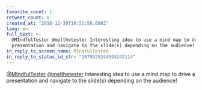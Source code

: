 ```yaml
---
favorite_count: 1
retweet_count: 0
created_at: "2018-12-30T10:51:58.000Z"
lang: en
full_text: >-
  @MIndfulTester @melthetester Interesting idea to use a mind map to drive a
  presentation and navigate to the slide(s) depending on the audience!
in_reply_to_screen_name: MIndfulTester
in_reply_to_status_id_str: "1079325244593242114"
---
```


[@MIndfulTester](https://twitter.com/MIndfulTester)
[@melthetester](https://twitter.com/melthetester) Interesting idea to use a mind
map to drive a presentation and navigate to the slide(s) depending on the
audience!

